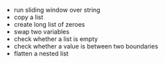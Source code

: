 * run sliding window over string
* copy a list
* create long list of zeroes
* swap two variables
* check whether a list is empty
* check whether a value is between two boundaries
* flatten a nested list
